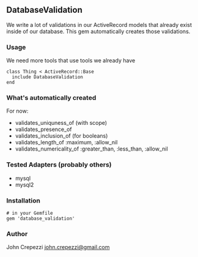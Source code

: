 ## DatabaseValidation

We write a lot of validations in our ActiveRecord models that already exist inside of our database.  This gem automatically creates those validations.

### Usage

We need more tools that use tools we already have

    class Thing < ActiveRecord::Base
      include DatabaseValidation
    end

### What's automatically created

For now:

* validates_uniquness_of (with scope)
* validates_presence_of
* validates_inclusion_of (for booleans)
* validates_length_of :maximum, :allow_nil
* validates_numericality_of :greater_than, :less_than, :allow_nil

### Tested Adapters (probably others)

* mysql
* mysql2

### Installation

    # in your Gemfile
    gem 'database_validation'

### Author

John Crepezzi <john.crepezzi@gmail.com>
